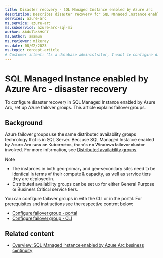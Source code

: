 ```yaml
---
title: Disaster recovery - SQL Managed Instance enabled by Azure Arc
description: Describes disaster recovery for SQL Managed Instance enabled by Azure Arc
services: azure-arc
ms.service: azure-arc
ms.subservice: azure-arc-sql-mi
author: AbdullahMSFT
ms.author: amamun
ms.reviewer: mikeray
ms.date: 08/02/2023
ms.topic: concept-article
# Customer intent: "As a database administrator, I want to configure disaster recovery for SQL Managed Instance using Azure failover groups so that I can ensure high availability and minimize downtime for my applications."
---
```


# SQL Managed Instance enabled by Azure Arc - disaster recovery 

To configure disaster recovery in SQL Managed Instance enabled by Azure Arc, set up Azure failover groups. This article explains failover groups.

## Background

Azure failover groups use the same distributed availability groups technology that is in SQL Server. Because SQL Managed Instance enabled by Azure Arc runs on Kubernetes, there's no Windows failover cluster involved.  For more information, see [Distributed availability groups](/sql/database-engine/availability-groups/windows/distributed-availability-groups).

> [!NOTE]
> - The instances in both geo-primary and geo-secondary sites need to be identical in terms of their compute & capacity, as well as service tiers they are deployed in.
> - Distributed availability groups can be set up for either General Purpose or Business Critical service tiers. 

You can configure failover groups in with the CLI or in the portal. For prerequisites and instructions see the respective content below:

- [Configure failover group - portal](managed-instance-disaster-recovery-portal.md)
- [Configure failover group - CLI](managed-instance-disaster-recovery-cli.md)

## Related content

- [Overview: SQL Managed Instance enabled by Azure Arc business continuity](managed-instance-business-continuity-overview.md)

